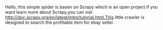 Hello, this simple spider is basen on Scrapy which is an open project.If you want learn more about Scrapy,you can vist http://doc.scrapy.org/en/latest/intro/tutorial.html.This little crawler is designed to search the profitable item for ebay seller. 
